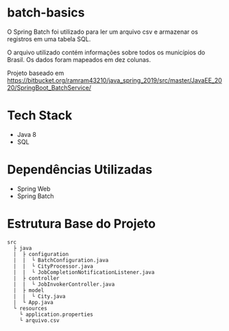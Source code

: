 # batch-basics

O Spring Batch foi utilizado para ler um arquivo csv e armazenar os registros em uma tabela SQL.

O arquivo utilizado contém informações sobre todos os municípios do Brasil. Os dados foram mapeados em dez colunas.

Projeto baseado em https://bitbucket.org/ramram43210/java_spring_2019/src/master/JavaEE_2020/SpringBoot_BatchService/

# Tech Stack

* Java 8
* SQL

# Dependências Utilizadas

* Spring Web
* Spring Batch

# Estrutura Base do Projeto

    src
      ├ java
      |  ├ configuration
      |  |  └ BatchConfiguration.java 
      |  |  └ CityProcessor.java
      |  |  └ JobCompletionNotificationListener.java 
      |  ├ controller
      |  |  └ JobInvokerController.java
      |  ├ model
      |  |  └ City.java
      |  └ App.java
      └ resources 
        └ application.properties
        └ arquivo.csv
